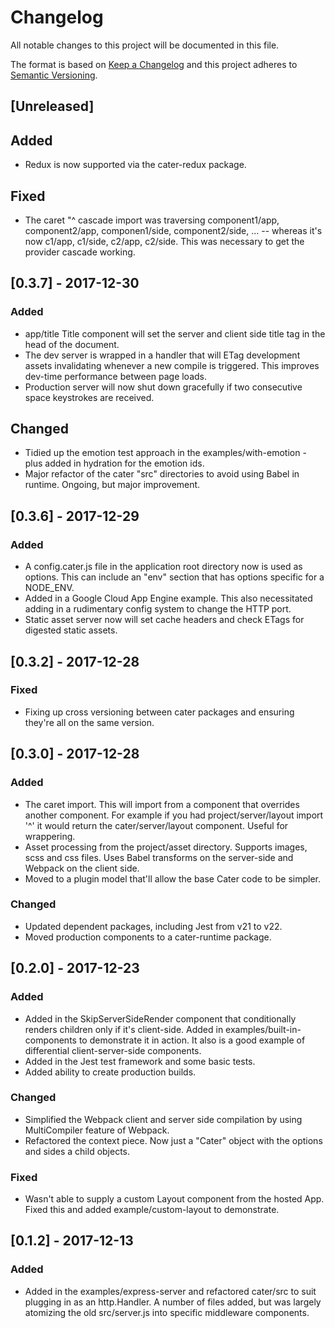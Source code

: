 # Changelog
All notable changes to this project will be documented in this file.

The format is based on [Keep a Changelog](http://keepachangelog.com/en/1.0.0/)
and this project adheres to [Semantic Versioning](http://semver.org/spec/v2.0.0.html).

## [Unreleased]
## Added
- Redux is now supported via the cater-redux package.

## Fixed
- The caret "^ cascade import was traversing component1/app, component2/app, componen1/side, component2/side, ... -- whereas it's now c1/app, c1/side, c2/app, c2/side. This was necessary to get the provider cascade working.

## [0.3.7] - 2017-12-30
### Added
- app/title Title component will set the server and client side title tag in the head of the document.
- The dev server is wrapped in a handler that will ETag development assets invalidating whenever a new compile is triggered. This improves dev-time performance between page loads.
- Production server will now shut down gracefully if two consecutive space keystrokes are received.

## Changed
- Tidied up the emotion test approach in the examples/with-emotion - plus added in hydration for the emotion ids.
- Major refactor of the cater "src" directories to avoid using Babel in runtime. Ongoing, but major improvement.


## [0.3.6] - 2017-12-29
### Added
- A config.cater.js file in the application root directory now is used as options. This can include an "env" section that has options specific for a NODE_ENV.
- Added in a Google Cloud App Engine example. This also necessitated adding in a rudimentary config system to change the HTTP port.
- Static asset server now will set cache headers and check ETags for digested static assets.

## [0.3.2] - 2017-12-28
### Fixed
- Fixing up cross versioning between cater packages and ensuring they're all on the same version.

## [0.3.0] - 2017-12-28
### Added
- The caret import. This will import from a component that overrides another component. For example if you had project/server/layout import '^' it would return the cater/server/layout component. Useful for wrappering.
- Asset processing from the project/asset directory. Supports images, scss and css files. Uses Babel transforms on the server-side and Webpack on the client side.
- Moved to a plugin model that'll allow the base Cater code to be simpler.

### Changed
- Updated dependent packages, including Jest from v21 to v22.
- Moved production components to a cater-runtime package.

## [0.2.0] - 2017-12-23
### Added
- Added in the SkipServerSideRender component that conditionally renders children only if it's client-side. Added in examples/built-in-components to demonstrate it in action. It also is a good example of differential client-server-side components.
- Added in the Jest test framework and some basic tests.
- Added ability to create production builds.

### Changed
- Simplified the Webpack client and server side compilation by using MultiCompiler feature of Webpack.
- Refactored the context piece. Now just a "Cater" object with the options and sides a child objects.

### Fixed
- Wasn't able to supply a custom Layout component from the hosted App. Fixed this and added example/custom-layout to demonstrate.

## [0.1.2] - 2017-12-13
### Added
- Added in the examples/express-server and refactored cater/src to suit plugging in as an http.Handler. A number of files added, but was largely atomizing the old src/server.js into specific middleware components.
